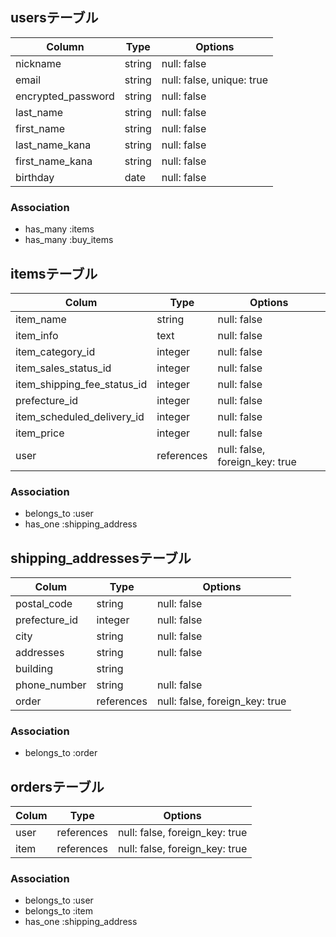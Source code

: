## usersテーブル

| Column                  | Type           | Options                               |
|------------------------ | -------------- | ------------------------------------- |
| nickname                | string         | null: false                           |
| email                   | string         | null: false, unique: true             |
| encrypted_password      | string         | null: false                           |
| last_name               | string         | null: false                           |
| first_name              | string         | null: false                           |
| last_name_kana          | string         | null: false                           |
| first_name_kana         | string         | null: false                           |
| birthday                | date           | null: false                           |

### Association
- has_many :items
- has_many :buy_items

## itemsテーブル

| Colum                       | Type            | Options                        |
| --------------------------- | --------------- | ------------------------------ |
| item_name                   | string          | null: false                    |
| item_info                   | text            | null: false                    |
| item_category_id            | integer         | null: false                    |
| item_sales_status_id        | integer         | null: false                    |
| item_shipping_fee_status_id | integer         | null: false                    |
| prefecture_id               | integer         | null: false                    |
| item_scheduled_delivery_id  | integer         | null: false                    |  
| item_price                  | integer         | null: false                    | 
| user                        | references      | null: false, foreign_key: true |

### Association
- belongs_to :user
- has_one :shipping_address

## shipping_addressesテーブル

| Colum           | Type            | Options                        | 
| --------------- | --------------- | ------------------------------ |
| postal_code     | string          | null: false                    |
| prefecture_id   | integer         | null: false                    |
| city            | string          | null: false                    |
| addresses       | string          | null: false                    |
| building        | string          |                                |
| phone_number    | string          | null: false                    |
| order           | references      | null: false, foreign_key: true |

### Association
- belongs_to :order


## ordersテーブル

| Colum           | Type            | Options                        |
| --------------- | --------------- | ------------------------------ |
| user            | references      | null: false, foreign_key: true |
| item            | references      | null: false, foreign_key: true |

### Association
- belongs_to :user
- belongs_to :item
- has_one :shipping_address